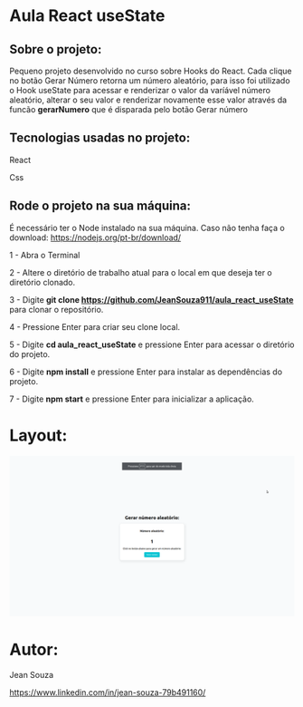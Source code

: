 # Aula React useState 

## Sobre o projeto:

Pequeno projeto desenvolvido no curso sobre Hooks do React. Cada clique no botão Gerar Número retorna um número aleatório, para isso foi utilizado o Hook useState para acessar e renderizar o valor da varíável número aleatório, alterar o seu valor e renderizar novamente esse valor através da funcão **gerarNumero** que é disparada pelo botão Gerar número

## Tecnologias usadas no projeto:

React

Css

## Rode o projeto na sua máquina:

É necessário ter o Node instalado na sua máquina. Caso não tenha faça o download: https://nodejs.org/pt-br/download/

1 - Abra o Terminal

2 - Altere o diretório de trabalho atual para o local em que deseja ter o diretório clonado.

3 - Digite **git clone https://github.com/JeanSouza911/aula_react_useState** para clonar o repositório.

4 - Pressione Enter para criar seu clone local.

5 - Digite **cd aula_react_useState** e pressione Enter para acessar o diretório do projeto.

6 - Digite **npm install**  e pressione Enter para instalar as dependências do projeto.

7 - Digite **npm start** e pressione Enter para inicializar a aplicação.

# Layout:
![Web](https://github.com/JeanSouza911/aula_react_useState/blob/master/public/aula_react.png)

# Autor:

Jean Souza

https://www.linkedin.com/in/jean-souza-79b491160/


